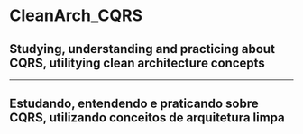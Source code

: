 # CleanArch_CQRS

## Studying, understanding and practicing about CQRS, utilitying clean architecture concepts

<hr>

## Estudando, entendendo e praticando sobre CQRS, utilizando conceitos de arquitetura limpa
